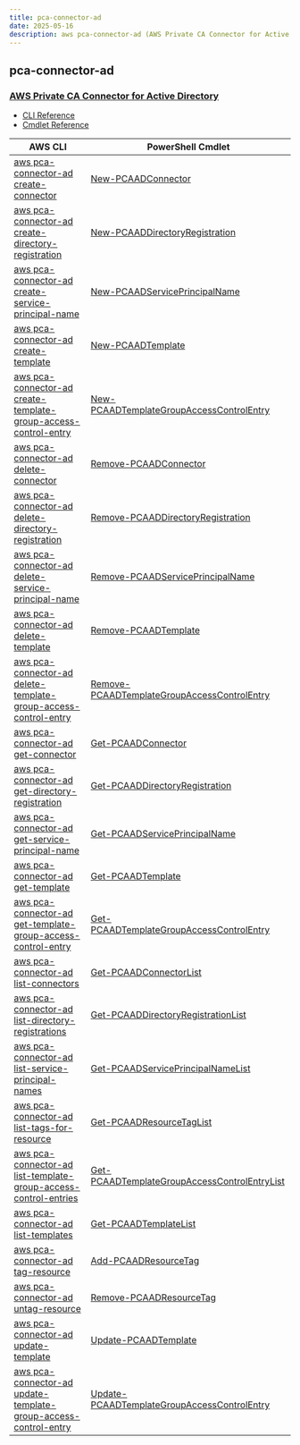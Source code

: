 ```yaml
---
title: pca-connector-ad
date: 2025-05-16
description: aws pca-connector-ad (AWS Private CA Connector for Active Directory) command/cmdlet list.
---
```


## pca-connector-ad

### [AWS Private CA Connector for Active Directory](https://aws.amazon.com/private-ca/)

* [CLI Reference](https://awscli.amazonaws.com/v2/documentation/api/latest/reference/pca-connector-ad/index.html)
* [Cmdlet Reference](https://docs.aws.amazon.com/powershell/latest/reference/items/PcaConnectorAd_cmdlets.html)

|AWS CLI|PowerShell Cmdlet|
|----|----|
|[aws pca-connector-ad create-connector](https://awscli.amazonaws.com/v2/documentation/api/latest/reference/pca-connector-ad/create-connector.html)|[New-PCAADConnector](https://docs.aws.amazon.com/powershell/latest/reference/items/New-PCAADConnector.html)|
|[aws pca-connector-ad create-directory-registration](https://awscli.amazonaws.com/v2/documentation/api/latest/reference/pca-connector-ad/create-directory-registration.html)|[New-PCAADDirectoryRegistration](https://docs.aws.amazon.com/powershell/latest/reference/items/New-PCAADDirectoryRegistration.html)|
|[aws pca-connector-ad create-service-principal-name](https://awscli.amazonaws.com/v2/documentation/api/latest/reference/pca-connector-ad/create-service-principal-name.html)|[New-PCAADServicePrincipalName](https://docs.aws.amazon.com/powershell/latest/reference/items/New-PCAADServicePrincipalName.html)|
|[aws pca-connector-ad create-template](https://awscli.amazonaws.com/v2/documentation/api/latest/reference/pca-connector-ad/create-template.html)|[New-PCAADTemplate](https://docs.aws.amazon.com/powershell/latest/reference/items/New-PCAADTemplate.html)|
|[aws pca-connector-ad create-template-group-access-control-entry](https://awscli.amazonaws.com/v2/documentation/api/latest/reference/pca-connector-ad/create-template-group-access-control-entry.html)|[New-PCAADTemplateGroupAccessControlEntry](https://docs.aws.amazon.com/powershell/latest/reference/items/New-PCAADTemplateGroupAccessControlEntry.html)|
|[aws pca-connector-ad delete-connector](https://awscli.amazonaws.com/v2/documentation/api/latest/reference/pca-connector-ad/delete-connector.html)|[Remove-PCAADConnector](https://docs.aws.amazon.com/powershell/latest/reference/items/Remove-PCAADConnector.html)|
|[aws pca-connector-ad delete-directory-registration](https://awscli.amazonaws.com/v2/documentation/api/latest/reference/pca-connector-ad/delete-directory-registration.html)|[Remove-PCAADDirectoryRegistration](https://docs.aws.amazon.com/powershell/latest/reference/items/Remove-PCAADDirectoryRegistration.html)|
|[aws pca-connector-ad delete-service-principal-name](https://awscli.amazonaws.com/v2/documentation/api/latest/reference/pca-connector-ad/delete-service-principal-name.html)|[Remove-PCAADServicePrincipalName](https://docs.aws.amazon.com/powershell/latest/reference/items/Remove-PCAADServicePrincipalName.html)|
|[aws pca-connector-ad delete-template](https://awscli.amazonaws.com/v2/documentation/api/latest/reference/pca-connector-ad/delete-template.html)|[Remove-PCAADTemplate](https://docs.aws.amazon.com/powershell/latest/reference/items/Remove-PCAADTemplate.html)|
|[aws pca-connector-ad delete-template-group-access-control-entry](https://awscli.amazonaws.com/v2/documentation/api/latest/reference/pca-connector-ad/delete-template-group-access-control-entry.html)|[Remove-PCAADTemplateGroupAccessControlEntry](https://docs.aws.amazon.com/powershell/latest/reference/items/Remove-PCAADTemplateGroupAccessControlEntry.html)|
|[aws pca-connector-ad get-connector](https://awscli.amazonaws.com/v2/documentation/api/latest/reference/pca-connector-ad/get-connector.html)|[Get-PCAADConnector](https://docs.aws.amazon.com/powershell/latest/reference/items/Get-PCAADConnector.html)|
|[aws pca-connector-ad get-directory-registration](https://awscli.amazonaws.com/v2/documentation/api/latest/reference/pca-connector-ad/get-directory-registration.html)|[Get-PCAADDirectoryRegistration](https://docs.aws.amazon.com/powershell/latest/reference/items/Get-PCAADDirectoryRegistration.html)|
|[aws pca-connector-ad get-service-principal-name](https://awscli.amazonaws.com/v2/documentation/api/latest/reference/pca-connector-ad/get-service-principal-name.html)|[Get-PCAADServicePrincipalName](https://docs.aws.amazon.com/powershell/latest/reference/items/Get-PCAADServicePrincipalName.html)|
|[aws pca-connector-ad get-template](https://awscli.amazonaws.com/v2/documentation/api/latest/reference/pca-connector-ad/get-template.html)|[Get-PCAADTemplate](https://docs.aws.amazon.com/powershell/latest/reference/items/Get-PCAADTemplate.html)|
|[aws pca-connector-ad get-template-group-access-control-entry](https://awscli.amazonaws.com/v2/documentation/api/latest/reference/pca-connector-ad/get-template-group-access-control-entry.html)|[Get-PCAADTemplateGroupAccessControlEntry](https://docs.aws.amazon.com/powershell/latest/reference/items/Get-PCAADTemplateGroupAccessControlEntry.html)|
|[aws pca-connector-ad list-connectors](https://awscli.amazonaws.com/v2/documentation/api/latest/reference/pca-connector-ad/list-connectors.html)|[Get-PCAADConnectorList](https://docs.aws.amazon.com/powershell/latest/reference/items/Get-PCAADConnectorList.html)|
|[aws pca-connector-ad list-directory-registrations](https://awscli.amazonaws.com/v2/documentation/api/latest/reference/pca-connector-ad/list-directory-registrations.html)|[Get-PCAADDirectoryRegistrationList](https://docs.aws.amazon.com/powershell/latest/reference/items/Get-PCAADDirectoryRegistrationList.html)|
|[aws pca-connector-ad list-service-principal-names](https://awscli.amazonaws.com/v2/documentation/api/latest/reference/pca-connector-ad/list-service-principal-names.html)|[Get-PCAADServicePrincipalNameList](https://docs.aws.amazon.com/powershell/latest/reference/items/Get-PCAADServicePrincipalNameList.html)|
|[aws pca-connector-ad list-tags-for-resource](https://awscli.amazonaws.com/v2/documentation/api/latest/reference/pca-connector-ad/list-tags-for-resource.html)|[Get-PCAADResourceTagList](https://docs.aws.amazon.com/powershell/latest/reference/items/Get-PCAADResourceTagList.html)|
|[aws pca-connector-ad list-template-group-access-control-entries](https://awscli.amazonaws.com/v2/documentation/api/latest/reference/pca-connector-ad/list-template-group-access-control-entries.html)|[Get-PCAADTemplateGroupAccessControlEntryList](https://docs.aws.amazon.com/powershell/latest/reference/items/Get-PCAADTemplateGroupAccessControlEntryList.html)|
|[aws pca-connector-ad list-templates](https://awscli.amazonaws.com/v2/documentation/api/latest/reference/pca-connector-ad/list-templates.html)|[Get-PCAADTemplateList](https://docs.aws.amazon.com/powershell/latest/reference/items/Get-PCAADTemplateList.html)|
|[aws pca-connector-ad tag-resource](https://awscli.amazonaws.com/v2/documentation/api/latest/reference/pca-connector-ad/tag-resource.html)|[Add-PCAADResourceTag](https://docs.aws.amazon.com/powershell/latest/reference/items/Add-PCAADResourceTag.html)|
|[aws pca-connector-ad untag-resource](https://awscli.amazonaws.com/v2/documentation/api/latest/reference/pca-connector-ad/untag-resource.html)|[Remove-PCAADResourceTag](https://docs.aws.amazon.com/powershell/latest/reference/items/Remove-PCAADResourceTag.html)|
|[aws pca-connector-ad update-template](https://awscli.amazonaws.com/v2/documentation/api/latest/reference/pca-connector-ad/update-template.html)|[Update-PCAADTemplate](https://docs.aws.amazon.com/powershell/latest/reference/items/Update-PCAADTemplate.html)|
|[aws pca-connector-ad update-template-group-access-control-entry](https://awscli.amazonaws.com/v2/documentation/api/latest/reference/pca-connector-ad/update-template-group-access-control-entry.html)|[Update-PCAADTemplateGroupAccessControlEntry](https://docs.aws.amazon.com/powershell/latest/reference/items/Update-PCAADTemplateGroupAccessControlEntry.html)|

